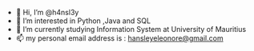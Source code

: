- 👋 Hi, I’m @h4nsl3y
- 👀 I’m interested in Python ,Java and SQL
- 🌱 I’m currently studying Information System at University of Mauritius
- 📫 my personal email address is : hansleyeleonore@gmail.com

<!---
h4nsl3y/h4nsl3y is a ✨ special ✨ repository because its `README.md` (this file) appears on your GitHub profile.
You can click the Preview link to take a look at your changes.
--->
